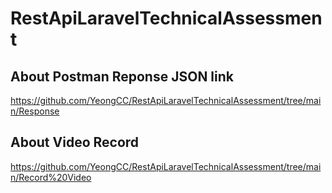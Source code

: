 # RestApiLaravelTechnicalAssessment

## About Postman Reponse JSON link
https://github.com/YeongCC/RestApiLaravelTechnicalAssessment/tree/main/Response

## About Video Record
https://github.com/YeongCC/RestApiLaravelTechnicalAssessment/tree/main/Record%20Video
